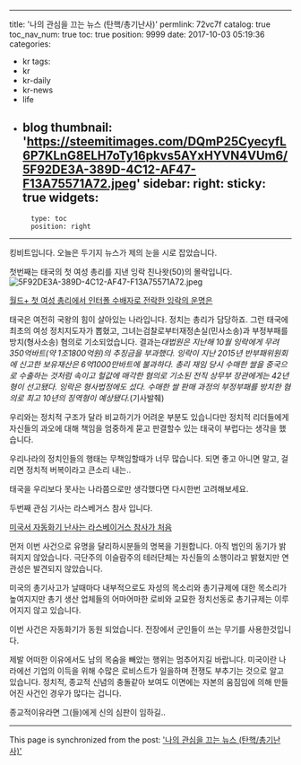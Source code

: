 
---
title: '나의 관심을 끄는 뉴스 (탄핵/총기난사)'
permlink: 72vc7f
catalog: true
toc_nav_num: true
toc: true
position: 9999
date: 2017-10-03 05:19:36
categories:
- kr
tags:
- kr
- kr-daily
- kr-news
- life
- blog
thumbnail: 'https://steemitimages.com/DQmP25CyecyfL6P7KLnG8ELH7oTy16pkvs5AYxHYVN4VUm6/5F92DE3A-389D-4C12-AF47-F13A75571A72.jpeg'
sidebar:
    right:
        sticky: true
widgets:
    -
        type: toc
        position: right
---


킹비트입니다.  오늘은 두기지 뉴스가 제의 눈을 시로 잡았습니다.  

첫번째는 태국의 첫 여성 총리를 지낸 잉락 친나왓(50)의 몰락입니다.  
![5F92DE3A-389D-4C12-AF47-F13A75571A72.jpeg](https://steemitimages.com/DQmP25CyecyfL6P7KLnG8ELH7oTy16pkvs5AYxHYVN4VUm6/5F92DE3A-389D-4C12-AF47-F13A75571A72.jpeg)

[월드+ 첫 여성 총리에서 인터폴 수배자로 전락한 잉락의 운명은](http://v.media.daum.net/v/20171002161957778?f=m)


태국은 여전히 국왕의 힘이 살아있는 나라입니다.  정치는 총리가 담당하죠.  그런 태국에 최초의 여성 정치지도자가 뽑혔고, 그녀는검찰로부터재정손실(민사소송)과 부정부패를 방치(형사소송) 혐의로 기소되었습니다. 
결과는*대법원은 지난해 10월 잉락에게 무려 350억바트(약 1조1800억원)의 추징금을 부과했다. 잉락이 지난 2015년 반부패위원회에 신고한 보유재산은 6억1000만바트에 불과하다. 총리 재임 당시 수매한 쌀을 중국으로 수출하는 것처럼 속이고 헐값에 매각한 혐의로 기소된 전직 상무부 장관에게는 42년형이 선고됐다. 잉락은 형사법정에도 섰다. 수매한 쌀 판매 과정의 부정부패를 방치한 혐의로 최고 10년의 징역형이 예상됐다.*(기사발췌)

우리와는 정치적 구조가 달라 비교하기가 어려운 부분도 있습니다만 정치적 리더들에게 자신들의 과오에 대해 책임을 엄중하게 묻고 판결할수 있는 태국이 부럽다는 생각을 했습니다. 

우리나라의 정치인들의 행태는 무책임할때가 너무 많습니다. 되면 좋고 아니면 말고, 걸리면 정치적 버복이라고 큰소리 내는..

태국을 우리보다 못사는 나라쯤으로만 생각했다면 다시한번 고려해보세요. 


두번째 관심 기사는 라스베거스 참사 입니다. 

[미국서 자동화기 난사는 라스베이거스 참사가 처음](http://v.media.daum.net/v/20171003120649591)

먼저 이번 사건으로 유명을 달리하시분들의 명복을 기원합니다. 아직 범인의 동기가 밝혀지지 않았습니다. 극단주의 이슬람주의 테러단체는 자신들의 소행이라고 밝혔지만 연관성은 발견되지 않았습니다.  

미국의 총기사고가 날때마다 내부적으로도 자성의 목소리와 총기규제에 대한 목소리가 높여지지만 총기 생산 업체들의 어마어마한 로비와 교묘한 정치선동로 총기규제는 이루어지지 않고 있습니다.  

이번 사건은 자동화기가 동원 되었습니다.  전장에서 군인들이 쓰는 무기를 사용한것입니다.  

제발 어떠한 이유에서도 남의 목숨을 빼았는 행위는 멈추어지길 바랍니다. 미국이란 나라에선 기업의 이득을 위해 수많은 로비스트가 일을하며 전쟁도 부추기는 것으로 알고 있습니다. 정치적, 종교적 신념의 충돌같아 보여도 이면에는 자본의 움짐임에 의해 만들어진 사건인 경우가 많다는 겁니다. 

종교적이유라면 그(들)에게 신의 심판이 임하길..

- - -

This page is synchronized from the post: ['나의 관심을 끄는 뉴스 (탄핵/총기난사)'](https://steemit.com/@kingbit/72vc7f)
